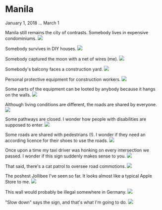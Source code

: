 Manila
======

<time datetime="2018-01-08">January 1, 2018 &hellip; March 1</time>

Manila still remains the city of contrasts. Somebody lives in
expensive condominiums.
<img src="https://imgur.com/AMDeYca.jpg">

Somebody survives in DIY houses.
<img src="https://imgur.com/rCZqtSD.jpg">

Somebody captured the moon with a net of wires (me).
<img src="https://imgur.com/ZI6Qm0c.jpg">

Somebody's balcony faces a construction yard.
<img src="https://imgur.com/wTZ1DtN.jpg">

Personal protective equipment for construction workers.
<img src="https://imgur.com/9f3NKnB.jpg">

Some parts of the equipment can be looted by anybody because it hangs on
the walls.
<img src="https://imgur.com/IGrOtXP.jpg">

Although living conditions are different, the roads are shared by everyone.
<img src="https://imgur.com/uI1i0lp.jpg">

Some pathways are closed. I wonder how people with disabilities are
supposed to enter.
<img src="https://imgur.com/he4TCIv.jpg">

Some roads are shared with pedestrians (!). I wonder if they need an according
licence for their shoes to use the roads.
<img src="https://imgur.com/OpqWQKC.jpg">

Once upon a time my taxi driver was honking on every intersection
we passed. I wonder if this sign suddenly makes sense to you.
<img src="https://imgur.com/o9A4xy9.jpg">

That said, there's a cat patrol to oversee road commotions.
<img src="https://imgur.com/2PZOZRp.jpg">

The poshest Jollibee I've seen so far. It looks almost like a
typical Apple Store to me.
<img src="https://imgur.com/AcmKBuQ.jpg">

This wall would probably be illegal somewhere in Germany.
<img src="https://imgur.com/IN4I2mm.jpg">

"Slow down" says the sign, and that's what I'm going to do.
<img src="https://imgur.com/wwcrEU0.jpg">
